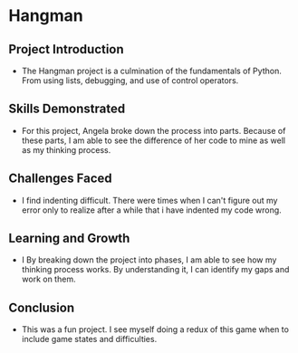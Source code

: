 # Hangman

## Project Introduction 
- The Hangman project is a culmination of the fundamentals of Python. From using lists, debugging, and use of control operators.

## Skills Demonstrated
- For this project, Angela broke down the process into parts. Because of these parts, I am able to see the difference of her code to mine as well as my thinking process.

## Challenges Faced
- I find indenting difficult. There were times when I can't figure out my error only to realize after a while that i have indented my code wrong.

## Learning and Growth 
- I By breaking down the project into phases, I am able to see how my thinking process works. By understanding it, I can identify my gaps and work on them.

## Conclusion
- This was a fun project. I see myself doing a redux of this game when to include game states and difficulties.
